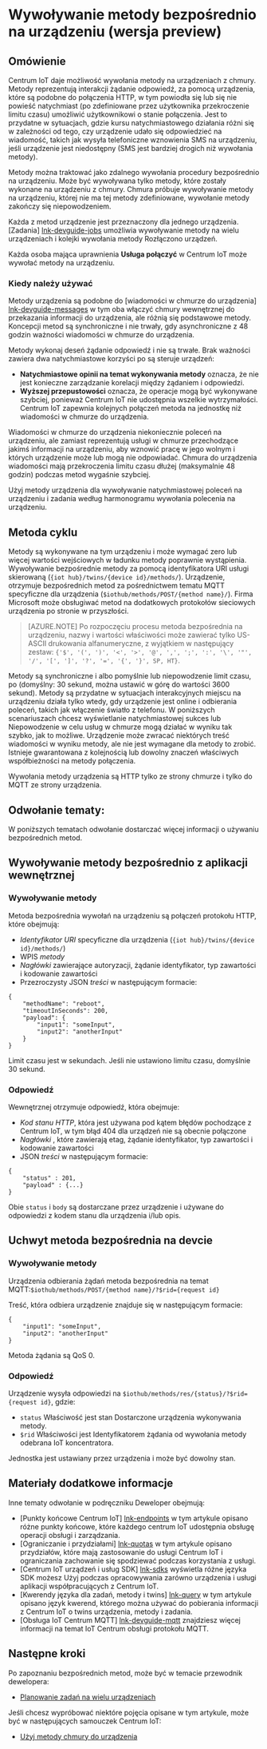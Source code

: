 <properties
 pageTitle="Przewodnik dewelopera — bezpośrednie metody | Microsoft Azure"
 description="Przewodnik Azure Deweloper Centrum IoT - użyj metody bezpośredni wywołania kodu na urządzeniach"
 services="iot-hub"
 documentationCenter=".net"
 authors="nberdy"
 manager="timlt"
 editor=""/>

<tags
 ms.service="iot-hub"
 ms.devlang="multiple"
 ms.topic="article"
 ms.tgt_pltfrm="na"
 ms.workload="na"
 ms.date="09/30/2016" 
 ms.author="nberdy"/>

# <a name="invoke-a-direct-method-on-a-device-preview"></a>Wywoływanie metody bezpośrednio na urządzeniu (wersja preview)

## <a name="overview"></a>Omówienie

Centrum IoT daje możliwość wywołania metody na urządzeniach z chmury. Metody reprezentują interakcji żądanie odpowiedź, za pomocą urządzenia, które są podobne do połączenia HTTP, w tym powiodła się lub się nie powieść natychmiast (po zdefiniowane przez użytkownika przekroczenie limitu czasu) umożliwić użytkownikowi o stanie połączenia. Jest to przydatne w sytuacjach, gdzie kursu natychmiastowego działania różni się w zależności od tego, czy urządzenie udało się odpowiedzieć na wiadomość, takich jak wysyła telefoniczne wznowienia SMS na urządzeniu, jeśli urządzenie jest niedostępny (SMS jest bardziej drogich niż wywołania metody).

Metody można traktować jako zdalnego wywołania procedury bezpośrednio na urządzeniu. Może być wywoływana tylko metody, które zostały wykonane na urządzeniu z chmury. Chmura próbuje wywoływanie metody na urządzeniu, której nie ma tej metody zdefiniowane, wywołanie metody zakończy się niepowodzeniem.

Każda z metod urządzenie jest przeznaczony dla jednego urządzenia. [Zadania] [ lnk-devguide-jobs] umożliwia wywoływanie metody na wielu urządzeniach i kolejki wywołania metody Rozłączono urządzeń.

Każda osoba mająca uprawnienia **Usługa połączyć** w Centrum IoT może wywołać metody na urządzeniu.

### <a name="when-to-use"></a>Kiedy należy używać

Metody urządzenia są podobne do [wiadomości w chmurze do urządzenia] [ lnk-devguide-messages] w tym oba włączyć chmury wewnętrznej do przekazania informacji do urządzenia, ale różnią się podstawowe metody. Koncepcji metod są synchroniczne i nie trwały, gdy asynchroniczne z 48 godzin ważności wiadomości w chmurze do urządzenia.

Metody wykonaj deseń żądanie odpowiedź i nie są trwałe. Brak ważności zawiera dwa natychmiastowe korzyści po są steruje urządzeń:

- **Natychmiastowe opinii na temat wykonywania metody** oznacza, że nie jest konieczne zarządzanie korelacji między żądaniem i odpowiedzi.
- **Wyższej przepustowości** oznacza, że operacje mogą być wykonywane szybciej, ponieważ Centrum IoT nie udostępnia wszelkie wytrzymałości. Centrum IoT zapewnia kolejnych połączeń metoda na jednostkę niż wiadomości w chmurze do urządzenia.

Wiadomości w chmurze do urządzenia niekoniecznie poleceń na urządzeniu, ale zamiast reprezentują usługi w chmurze przechodzące jakimś informacji na urządzeniu, aby wznowić pracę w jego wolnym i których urządzenie może lub mogą nie odpowiadać. Chmura do urządzenia wiadomości mają przekroczenia limitu czasu dłużej (maksymalnie 48 godzin) podczas metod wygaśnie szybciej.

Użyj metody urządzenia dla wywoływanie natychmiastowej poleceń na urządzeniu i zadania według harmonogramu wywołania polecenia na urządzeniu.

## <a name="method-lifecycle"></a>Metoda cyklu

Metody są wykonywane na tym urządzeniu i może wymagać zero lub więcej wartości wejściowych w ładunku metody poprawnie wystąpienia. Wywoływanie bezpośrednie metody za pomocą identyfikatora URI usługi skierowaną (`{iot hub}/twins/{device id}/methods/`). Urządzenie, otrzymuje bezpośrednich metod za pośrednictwem tematu MQTT specyficzne dla urządzenia (`$iothub/methods/POST/{method name}/`). Firma Microsoft może obsługiwać metod na dodatkowych protokołów sieciowych urządzenia po stronie w przyszłości.

> [AZURE.NOTE] Po rozpoczęciu procesu metoda bezpośrednia na urządzeniu, nazwy i wartości właściwości może zawierać tylko US-ASCII drukowania alfanumeryczne, z wyjątkiem w następujący zestaw: ``{'$', '(', ')', '<', '>', '@', ',', ';', ':', '\', '"', '/', '[', ']', '?', '=', '{', '}', SP, HT}``.

Metody są synchroniczne i albo pomyślnie lub niepowodzenie limit czasu, po (domyślny: 30 sekund, można ustawić w górę do wartości 3600 sekund). Metody są przydatne w sytuacjach interakcyjnych miejscu na urządzeniu działa tylko wtedy, gdy urządzenie jest online i odbierania poleceń, takich jak włączenie światło z telefonu. W poniższych scenariuszach chcesz wyświetlanie natychmiastowej sukces lub Niepowodzenie w celu usług w chmurze mogą działać w wyniku tak szybko, jak to możliwe. Urządzenie może zwracać niektórych treść wiadomości w wyniku metody, ale nie jest wymagane dla metody to zrobić. Istnieje gwarantowana z kolejnością lub dowolny znaczeń właściwych współbieżności na metody połączenia.

Wywołania metody urządzenia są HTTP tylko ze strony chmurze i tylko do MQTT ze strony urządzenia.

## <a name="reference-topics"></a>Odwołanie tematy:

W poniższych tematach odwołanie dostarczać więcej informacji o używaniu bezpośrednich metod.

## <a name="invoke-a-direct-method-from-a-back-end-app"></a>Wywoływanie metody bezpośrednio z aplikacji wewnętrznej

### <a name="method-invocation"></a>Wywoływanie metody

Metoda bezpośrednia wywołań na urządzeniu są połączeń protokołu HTTP, które obejmują:

- *Identyfikator URI* specyficzne dla urządzenia (`{iot hub}/twins/{device id}/methods/`)
- WPIS *metody*
- *Nagłówki* zawierające autoryzacji, żądanie identyfikator, typ zawartości i kodowanie zawartości
- Przezroczysty JSON *treści* w następującym formacie:

```
{
    "methodName": "reboot",
    "timeoutInSeconds": 200,
    "payload": {
        "input1": "someInput",
        "input2": "anotherInput"
    }
}
```

  Limit czasu jest w sekundach. Jeśli nie ustawiono limitu czasu, domyślnie 30 sekund.
  
### <a name="response"></a>Odpowiedź

Wewnętrznej otrzymuje odpowiedź, która obejmuje:

- *Kod stanu HTTP*, która jest używana pod kątem błędów pochodzące z Centrum IoT, w tym błąd 404 dla urządzeń nie są obecnie połączone
- *Nagłówki* , które zawierają etag, żądanie identyfikator, typ zawartości i kodowanie zawartości
- JSON *treści* w następującym formacie:

```
{
    "status" : 201,
    "payload" : {...}
}
```
  
   Obie `status` i `body` są dostarczane przez urządzenie i używane do odpowiedzi z kodem stanu dla urządzenia i/lub opis.

## <a name="handle-a-direct-method-on-a-devcie"></a>Uchwyt metoda bezpośrednia na devcie

### <a name="method-invocation"></a>Wywoływanie metody

Urządzenia odbierania żądań metoda bezpośrednia na temat MQTT:`$iothub/methods/POST/{method name}/?$rid={request id}`

Treść, która odbiera urządzenie znajduje się w następującym formacie:

```
{
    "input1": "someInput",
    "input2": "anotherInput"
}
```

Metoda żądania są QoS 0.

### <a name="response"></a>Odpowiedź

Urządzenie wysyła odpowiedzi na `$iothub/methods/res/{status}/?$rid={request id}`, gdzie:

 - `status` Właściwość jest stan Dostarczone urządzenia wykonywania metody.
 - `$rid` Właściwości jest Identyfikatorem żądania od wywołania metody odebrana IoT koncentratora.

Jednostka jest ustawiany przez urządzenia i może być dowolny stan.

## <a name="additional-reference-material"></a>Materiały dodatkowe informacje

Inne tematy odwołanie w podręczniku Deweloper obejmują:

- [Punkty końcowe Centrum IoT] [ lnk-endpoints] w tym artykule opisano różne punkty końcowe, które każdego centrum IoT udostępnia obsługę operacji obsługi i zarządzania.
- [Ograniczanie i przydziałami] [ lnk-quotas] w tym artykule opisano przydziałów, które mają zastosowanie do usługi Centrum IoT i ograniczania zachowanie się spodziewać podczas korzystania z usługi.
- [Centrum IoT urządzeń i usług SDK] [ lnk-sdks] wyświetla różne języka SDK możesz Użyj podczas opracowywania zarówno urządzenia i usługi aplikacji współpracujących z Centrum IoT.
- [Kwerendy języka dla zadań, metody i twins] [ lnk-query] w tym artykule opisano język kwerend, którego można używać do pobierania informacji z Centrum IoT o twins urządzenia, metody i zadania.
- [Obsługa IoT Centrum MQTT] [ lnk-devguide-mqtt] znajdziesz więcej informacji na temat IoT Centrum obsługi protokołu MQTT.

## <a name="next-steps"></a>Następne kroki

Po zapoznaniu bezpośrednich metod, może być w temacie przewodnik dewelopera:

- [Planowanie zadań na wielu urządzeniach][lnk-devguide-jobs]

Jeśli chcesz wypróbować niektóre pojęcia opisane w tym artykule, może być w następujących samouczek Centrum IoT:

- [Użyj metody chmury do urządzenia][lnk-methods-tutorial]

<!-- links and images -->

[lnk-endpoints]: iot-hub-devguide-endpoints.md
[lnk-quotas]: iot-hub-devguide-quotas-throttling.md
[lnk-sdks]: iot-hub-devguide-sdks.md
[lnk-query]: iot-hub-devguide-query-language.md
[lnk-devguide-mqtt]: iot-hub-mqtt-support.md

[lnk-devguide-jobs]: iot-hub-devguide-jobs.md
[lnk-methods-tutorial]: iot-hub-c2d-methods.md
[lnk-devguide-messages]: iot-hub-devguide-messaging.md
